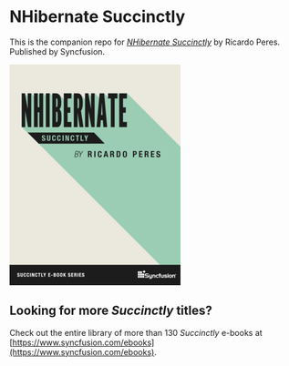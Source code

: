 # NHibernate Succinctly
This is the companion repo for [*NHibernate Succinctly*](https://www.syncfusion.com/ebooks/nhibernate) by Ricardo Peres. Published by Syncfusion.

[![cover](https://github.com/SyncfusionSuccinctlyE-Books/NHibernate-Succinctly/blob/master/cover.png)](https://www.syncfusion.com/ebooks/nhibernate)

## Looking for more _Succinctly_ titles?

Check out the entire library of more than 130 _Succinctly_ e-books at [https://www.syncfusion.com/ebooks](https://www.syncfusion.com/ebooks).
